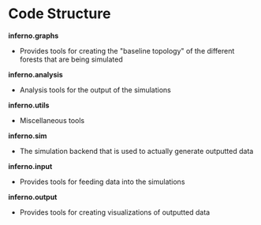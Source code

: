# Code Structure

**inferno.graphs**

- Provides tools for creating the "baseline topology" of the different forests that are being simulated

**inferno.analysis**

- Analysis tools for the output of the simulations

**inferno.utils**

- Miscellaneous tools

**inferno.sim**

- The simulation backend that is used to actually generate outputted data

**inferno.input**

- Provides tools for feeding data into the simulations

**inferno.output**

- Provides tools for creating visualizations of outputted data
